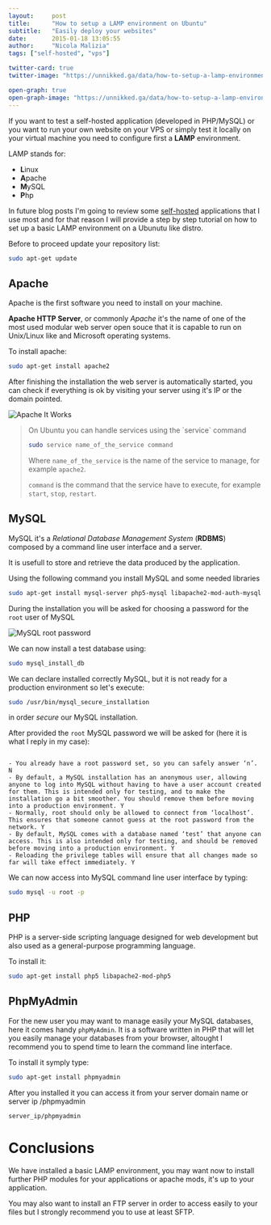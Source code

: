 ```yaml
---
layout:     post
title:      "How to setup a LAMP environment on Ubuntu"
subtitle:   "Easily deploy your websites"
date:       2015-01-18 13:05:55
author:     "Nicola Malizia"
tags: ["self-hosted", "vps"]

twitter-card: true
twitter-image: "https://unnikked.ga/data/how-to-setup-a-lamp-environment.png"

open-graph: true
open-graph-image: "https://unnikked.ga/data/how-to-setup-a-lamp-environment.png"
---
```


If you want to test a self-hosted application (developed in PHP/MySQL) or you want to run your own website on your VPS or simply test it locally on your virtual machine you need to configure first a **LAMP** environment.

LAMP stands for:

- **L**inux
- **A**pache
- **M**ySQL
- **P**hp

In future blog posts I'm going to review some <a href="environment-testing-self-hosted-projects" target="_blank">self-hosted</a> applications that I use most and for that reason I will provide a step by step tutorial on how to set up a basic LAMP environment on a Ubunutu like distro.

Before to proceed update your repository list:

```bash
sudo apt-get update
```

## Apache

Apache is the first software you need to install on your machine.

**Apache HTTP Server**, or commonly *Apache* it's the name of one of the most used modular web server open souce that it is capable to run on Unix/Linux like and Microsoft operating systems.

To install apache:

```bash
sudo apt-get install apache2
```

After finishing the installation the web server is automatically started, you can check if everything is ok by visiting your server using it's IP or the domain pointed.

<img class="img-responsive" src="https://unnikked.ga/data/apache-it-works.png" alt="Apache It Works">

<blockquote>
On Ubuntu you can handle services using the `service` command

```bash
sudo service name_of_the_service command
```

Where `name_of_the_service` is the name of the service to manage, for example `apache2`.

`command` is the command that the service have to execute, for example `start`, `stop`, `restart`.
</blockquote>

## MySQL

MySQL it's a *Relational Database Management System* (**RDBMS**) composed by a command line user interface and a server.

It is usefull to store and retrieve the data produced by the application.

Using the following command you install MySQL and some needed libraries

```bash
sudo apt-get install mysql-server php5-mysql libapache2-mod-auth-mysql
```

During the installation you will be asked for choosing a password for the `root` user of MySQL

<img class="img-responsive" src="https://unnikked.ga/data/root-mysql-password.png" alt="MySQL root password">

We can now install a test database using:

```bash
sudo mysql_install_db
```

We can declare installed correctly MySQL, but it is not ready for a production environment so let's execute:

```bash
sudo /usr/bin/mysql_secure_installation
```

in order _secure_ our MySQL installation.

After provided the `root` MySQL password we will be asked for (here it is what I reply in my case):

```

- You already have a root password set, so you can safely answer ‘n’. N
- By default, a MySQL installation has an anonymous user, allowing anyone to log into MySQL without having to have a user account created for them. This is intended only for testing, and to make the installation go a bit smoother. You should remove them before moving into a production environment. Y
- Normally, root should only be allowed to connect from ‘localhost’. This ensures that someone cannot guess at the root password from the network. Y
- By default, MySQL comes with a database named ‘test’ that anyone can access. This is also intended only for testing, and should be removed before moving into a production environment. Y
- Reloading the privilege tables will ensure that all changes made so far will take effect immediately. Y

```

We can now access into MySQL command line user interface by typing:

```bash
sudo mysql -u root -p
```

## PHP

PHP is a server-side scripting language designed for web development but also used as a general-purpose programming language.

To install it:

```bash
sudo apt-get install php5 libapache2-mod-php5
```

## PhpMyAdmin

For the new user you may want to manage easily your MySQL databases, here it comes handy `phpMyAdmin`. It is a software written in PHP that will let you easily manage your databases from your browser, altought I recommend you to spend time to learn the command line interface.

To install it symply type:

```bash
sudo apt-get install phpmyadmin
```

After you installed it you can access it from your server domain name or server ip /phpmyadmin

```
server_ip/phpmyadmin
```

# Conclusions

We have installed a basic LAMP environment, you may want now to install further PHP modules for your applications or apache mods, it's up to your application.

You may also want to install an FTP server in order to access easily to your files but I strongly recommend you to use at least SFTP.
